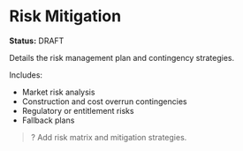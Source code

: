 # Risk Mitigation

**Status:** DRAFT

Details the risk management plan and contingency strategies.

Includes:
- Market risk analysis
- Construction and cost overrun contingencies
- Regulatory or entitlement risks
- Fallback plans

> ? Add risk matrix and mitigation strategies.
